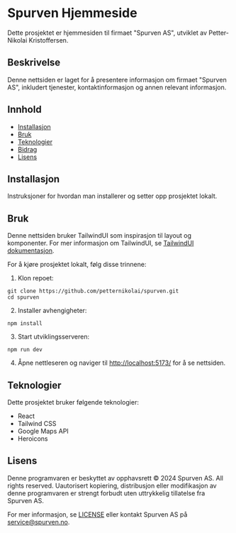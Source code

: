 # Spurven Hjemmeside

Dette prosjektet er hjemmesiden til firmaet "Spurven AS", utviklet av Petter-Nikolai Kristoffersen.

## Beskrivelse

Denne nettsiden er laget for å presentere informasjon om firmaet "Spurven AS", inkludert tjenester, kontaktinformasjon og annen relevant informasjon.

## Innhold

- [Installasjon](#installasjon)
- [Bruk](#bruk)
- [Teknologier](#teknologier)
- [Bidrag](#bidrag)
- [Lisens](#lisens)

## Installasjon

Instruksjoner for hvordan man installerer og setter opp prosjektet lokalt.

## Bruk

Denne nettsiden bruker TailwindUI som inspirasjon til layout og komponenter. For mer informasjon om TailwindUI, se [TailwindUI dokumentasjon](https://tailwindui.com/documentation).

For å kjøre prosjektet lokalt, følg disse trinnene:

1. Klon repoet:

```
git clone https://github.com/petternikolai/spurven.git
cd spurven
```

2. Installer avhengigheter:

```
npm install
```

3. Start utviklingsserveren:

```
npm run dev
```

4. Åpne nettleseren og naviger til [http://localhost:5173/](http://localhost:5173/) for å se nettsiden.

## Teknologier

Dette prosjektet bruker følgende teknologier:

- React
- Tailwind CSS
- Google Maps API
- Heroicons

## Lisens

Denne programvaren er beskyttet av opphavsrett © 2024 Spurven AS. All rights reserved.
Uautorisert kopiering, distribusjon eller modifikasjon av denne programvaren
er strengt forbudt uten uttrykkelig tillatelse fra Spurven AS.

For mer informasjon, se [LICENSE](./LICENSE) eller kontakt Spurven AS på service@spurven.no.
